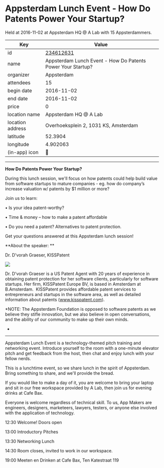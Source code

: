 # Appsterdam Lunch Event - How Do Patents Power Your Startup?
Held at 2016-11-02 at Appsterdam HQ @ A Lab with 15 Appsterdammers.
        
|Key|Value
|---|---|
|id|[234612631](https://www.meetup.com/appsterdam/events/234612631/)|
|name|Appsterdam Lunch Event - How Do Patents Power Your Startup?|
|organizer|Appsterdam|
|attendees|15|
|begin date|2016-11-02|
|end date|2016-11-02|
|price|0|
|location name|Appsterdam HQ @ A Lab|
|location address|Overhoeksplein 2, 1031 KS, Amsterdam|
|latitude|52.3904|
|longitude|4.902063|
|(in-app) icon|🍴|

---

**How Do Patents Power Your Startup?**

During this lunch session, we'll focus on how patents could help build value from software startups to mature companies - eg. how do company’s increase valuation w/ patents by $1 million or more?

Join us to learn:

• Is your idea patent-worthy? 

• Time & money – how to make a patent affordable 

• Do you need a patent? Alternatives to patent protection. 

Get your questions answered at this Appsterdam lunch session! 

**About the speaker: **

Dr. D'vorah Graeser, KISSPatent

<img src="http://photos3.meetupstatic.com/photos/event/2/1/c/7/600_454808647.jpeg" />

Dr. D’vorah Graeser is a US Patent Agent with 20 years of experience in obtaining patent protection for her software clients, particularly for software startups. Her firm, KISSPatent Europe BV, is based in Amsterdam at B.Amsterdam.  KISSPatent provides affordable patent services to entrepreneurs and startups in the software area, as well as detailed information about patents (www.kisspatent.com).

*NOTE: The Appsterdam Foundation is opposed to software patents as we believe they stifle innovation, but we also believe in open conversations, and the ability of our community to make up their own minds.

*

--------

Appsterdam Lunch Event is a technology-themed pitch training and networking event. Introduce yourself to the room with a one-minute elevator pitch and get feedback from the host, then chat and enjoy lunch with your fellow nerds.

This is a lunchtime event, so we share lunch in the spirit of Appsterdam. Bring something to share, and we'll provide the bread.

If you would like to make a day of it, you are welcome to bring your laptop and sit in our free workspace provided by A Lab, then join us for evening drinks at Cafe Bax.

Everyone is welcome regardless of technical skill. To us, App Makers are engineers, designers, marketeers, lawyers, testers, or anyone else involved with the application of technology.

12:30 Welcome! Doors open

13:00 Introductory Pitches

13:30 Networking Lunch

14:30 Room closes, invited to work in our workspace.

19:00 Meeten en Drinken at Cafe Bax, Ten Katestraat 119


